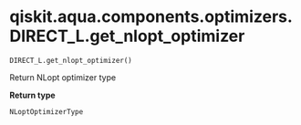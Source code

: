 # qiskit.aqua.components.optimizers.DIRECT\_L.get\_nlopt\_optimizer

`DIRECT_L.get_nlopt_optimizer()`

Return NLopt optimizer type

**Return type**

`NLoptOptimizerType`
